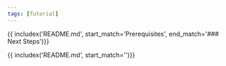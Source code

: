 ```yaml
---
tags: [Tutorial]
---
```


{{ includex('README.md', start_match='Prerequisites', end_match='### Next Steps')}}

{{ includex('README.md', start_match='<!-- refs -->')}}

